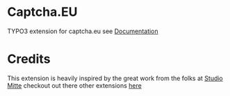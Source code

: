 # Captcha.EU 
TYPO3 extension for captcha.eu see <a href="https://docs.captcha.eu/typo3-install?id=-form-beta">Documentation</a>


# Credits
This extension is heavily inspired by the great work from the folks at [Studio Mitte](https://studiomitte.com) checkout out there other extensions [here](https://www.studiomitte.com/loesungen/typo3)

